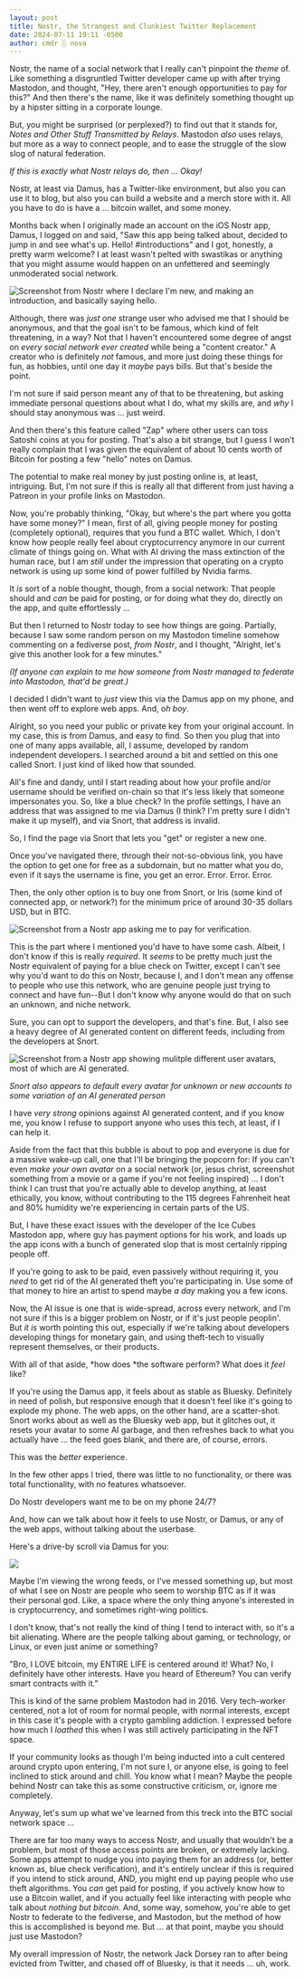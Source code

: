 ```yaml
---
layout: post
title: Nostr, the Strangest and Clunkiest Twitter Replacement
date: 2024-07-11 19:11 -0500
author: cmdr ░ nova
---
```


Nostr, the name of a social network that I really can't pinpoint the *theme* of. Like something a disgruntled Twitter developer came up with after trying Mastodon, and thought, "Hey, there aren't enough opportunities to pay for this?" And then there's the name, like it was definitely something thought up by a hipster sitting in a corporate lounge. 

But, you might be surprised (or perplexed?) to find out that it stands for, *Notes and Other Stuff Transmitted by Relays*. Mastodon *also* uses relays, but more as a way to connect people, and to ease the struggle of the slow slog of natural federation.

*If this is exactly what Nostr relays do, then ... Okay!*

Nostr, at least via Damus, has a Twitter-like environment, but also you can use it to blog, but also you can build a website and a merch store with it. All you have to do is have a ... bitcoin wallet, and some money.

Months back when I originally made an account on the iOS Nostr app, Damus, I logged on and said, "Saw this app being talked about, decided to jump in and see what's up. Hello! #introductions" and I got, honestly, a pretty warm welcome? I at least wasn't pelted with swastikas or anything that you might assume would happen on an unfettered and seemingly unmoderated social network.

![Screenshot from Nostr where I declare I'm new, and making an introduction, and basically saying hello.](/img/posts/nostr/hello.png)

Although, there was *just one* strange user who advised me that I should be anonymous, and that the goal isn't to be famous, which kind of felt threatening, in a way? Not that I haven't encountered some degree of angst on *every social network ever created* while being a "content creator." A creator who is definitely *not* famous, and more just doing these things for fun, as hobbies, until one day it *maybe* pays bills. But that's beside the point.

I'm not sure if said person meant any of that to be threatening, but asking immediate personal questions about what I do, what my skills are, and *why* I should stay anonymous was ... just weird.

And then there's this feature called "Zap" where other users can toss Satoshi coins at you for posting. That's also a bit strange, but I guess I won't really complain that I was given the equivalent of about 10 cents worth of Bitcoin for posting a few "hello" notes on Damus.

The potential to make real money by just posting online is, at least, intriguing. But, I'm not sure if this is really all that different from just having a Patreon in your profile links on Mastodon.

Now, you're probably thinking, "Okay, but where's the part where you gotta have some money?" I mean, first of all, giving people money for posting (completely optional), requires that you fund a BTC wallet. Which, I don't know how people really feel about cryptocurrency anymore in our current climate of things going on. What with AI driving the mass extinction of the human race, but I am *still* under the impression that operating on a crypto network is using up some kind of power fulfilled by Nvidia farms.

It *is* sort of a noble thought, though, from a social network: That people should and *can* be paid for posting, or for doing what they do, directly on the app, and quite effortlessly ...

But then I returned to Nostr today to see how things are going. Partially, because I saw some random person on my Mastodon timeline somehow commenting on a fediverse post, *from Nostr*, and I thought, "Alright, let's give this another look for a few minutes." 

*(If anyone can explain to me how someone from Nostr managed to federate into Mastodon, that'd be great.)*

I decided I didn't want to *just* view this via the Damus app on my phone, and then went off to explore web apps. And, o*h boy*.

Alright, so you need your public or private key from your original account. In my case, this is from Damus, and easy to find. So then you plug that into one of many apps available, all, I assume, developed by random independent developers. I searched around a bit and settled on this one called Snort. I just kind of liked how that sounded.

All's fine and dandy, until I start reading about how your profile and/or username should be verified on-chain so that it's less likely that someone impersonates you. So, like a blue check? In the profile settings, I have an address that was assigned to me via Damus (I think? I'm pretty sure I didn't make it up myself), and via Snort, that address is invalid.

So, I find the page via Snort that lets you "get" or register a new one.

Once you've navigated there, through their not-so-obvious link, you have the option to get one for free as a subdomain, but no matter what you do, even if it says the username is fine, you get an error. Error. Error. Error.

Then, the only other option is to buy one from Snort, or Iris (some kind of connected app, or network?) for the minimum price of around 30-35 dollars USD, but in BTC.

![Screenshot from a Nostr app asking me to pay for verification.](/img/posts/nostr/buy.png)

This is the part where I mentioned you'd have to have some cash. Albeit, I don't know if this is really *required*. It *seems* to be pretty much just the Nostr equivalent of paying for a blue check on Twitter, except I can't see why you'd want to do this on Nostr, because I, and I don't mean any offense to people who use this network, who are genuine people just trying to connect and have fun--But I don't know why anyone would do that on such an unknown, and niche network.

Sure, you can opt to support the developers, and that's fine. But, I also see a heavy degree of AI generated content on different feeds, including from the developers at Snort.

![Screenshot from a Nostr app showing mulitple different user avatars, most of which are AI generated.](/img/posts/nostr/gen.png)

*Snort also appears to default every avatar for unknown or new accounts to some variation of an AI generated person*

I have *very strong* opinions against AI generated content, and if you know me, you know I refuse to support anyone who uses this tech, at least, if I can help it.

Aside from the fact that this bubble is about to pop and everyone is due for a massive wake-up call, one that I'll be bringing the popcorn for: If you can't even *make your own avatar* on a social network (or, jesus christ, screenshot something from a movie or a game if you're not feeling inspired) ... I don't think I can trust that you're actually able to develop anything, at least ethically, you know, without contributing to the 115 degrees Fahrenheit heat and 80% humidity we're experiencing in certain parts of the US.

But, I have these exact issues with the developer of the Ice Cubes Mastodon app, where guy has payment options for his work, and loads up the app icons with a bunch of generated slop that is most certainly ripping people off.

If you're going to ask to be paid, even passively without requiring it, you *need* to get rid of the AI generated theft you're participating in. Use some of that money to hire an artist to spend maybe *a day* making you a few icons.

Now, the AI issue is one that is wide-spread, across every network, and I'm not sure if this is a bigger problem on Nostr, or if it's just people peoplin'. But *it is* worth pointing this out, especially if we're talking about developers developing things for monetary gain, and using theft-tech to visually represent themselves, or their products.

With all of that aside, *how does *the software perform? What does it *feel* like?

If you're using the Damus app, it feels about as stable as Bluesky. Definitely in need of polish, but responsive enough that it doesn't feel like it's going to explode my phone. The web apps, on the other hand, are a scatter-shot. Snort works about as well as the Bluesky web app, but it glitches out, it resets your avatar to some AI garbage, and then refreshes back to what you actually have ... the feed goes blank, and there are, of course, errors.

This was the *better* experience.

In the few other apps I tried, there was little to no functionality, or there was total functionality, with no features whatsoever.

Do Nostr developers want me to be on my phone 24/7?

And, how can we talk about how it feels to use Nostr, or Damus, or any of the web apps, without talking about the userbase.

Here's a drive-by scroll via Damus for you:

[![](https://markdown-videos-api.jorgenkh.no/youtube/u-H_FYbxtEw?si=sWM5CfxuAEuwVeeo)](https://youtu.be/u-H_FYbxtEw?si=sWM5CfxuAEuwVeeo)

Maybe I'm viewing the wrong feeds, or I've messed something up, but most of what I see on Nostr are people who seem to worship BTC as if it was their personal god. Like, a space where the only thing anyone's interested in is cryptocurrency, and sometimes right-wing politics.

I don't know, that's not really the kind of thing I tend to interact with, so it's a bit alienating. Where are the people talking about gaming, or technology, or Linux, or even just anime or something?

"Bro, I LOVE bitcoin, my ENTIRE LIFE is centered around it! What? No, I definitely have other interests. Have you heard of Ethereum? You can verify smart contracts with it."

This is kind of the same problem Mastodon had in 2016. Very tech-worker centered, not a lot of room for normal people, with normal interests, except in this case it's people with a crypto gambling addiction. I expressed before how much I *loathed* this when I was still actively participating in the NFT space.

If your community looks as though I'm being inducted into a cult centered around crypto upon entering, I'm not sure I, or anyone else, is going to feel inclined to stick around and chill. You know what I mean? Maybe the people behind Nostr can take this as some constructive criticism, or, ignore me completely.

Anyway, let's sum up what we've learned from this treck into the BTC social network space ...

There are far too many ways to access Nostr, and usually that wouldn't be a problem, but most of those access points are broken, or extremely lacking. Some apps attempt to nudge you into paying them for an address (or, better known as, blue check verification), and it's entirely unclear if this is required if you intend to stick around, AND, you might end up paying people who use theft algorithms. You *can* get paid for posting, if you actively know how to use a Bitcoin wallet, and if you actually feel like interacting with people who talk about *nothing but bitcoin*. And, some way, somehow, you're able to get Nostr to federate to the fediverse, and Mastodon, but the method of how this is accomplished is beyond me. But ... at that point, maybe you should just use Mastodon?

My overall impression of Nostr, the network Jack Dorsey ran to after being evicted from Twitter, and chased off of Bluesky, is that it needs ... uh, work.


